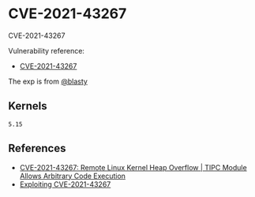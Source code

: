 # CVE-2021-43267

CVE-2021-43267

Vulnerability reference:
 * [CVE-2021-43267](http://cve.mitre.org/cgi-bin/cvename.cgi?name=CVE-2021-43267)  

The exp is from [@blasty](https://haxx.in/files/blasty-vs-tipc.c)

## Kernels
```
5.15
```

## References
+ [CVE-2021-43267: Remote Linux Kernel Heap Overflow | TIPC Module Allows Arbitrary Code Execution](https://www.sentinelone.com/labs/tipc-remote-linux-kernel-heap-overflow-allows-arbitrary-code-execution/)
+ [Exploiting CVE-2021-43267](https://haxx.in/posts/pwning-tipc/)